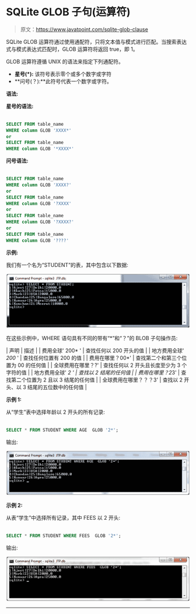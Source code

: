 # SQLite GLOB 子句(运算符)

> 原文：<https://www.javatpoint.com/sqlite-glob-clause>

SQLite GLOB 运算符通过使用通配符，只将文本值与模式进行匹配。当搜索表达式与模式表达式匹配时，GLOB 运算符将返回 true，即 1。

GLOB 运算符遵循 UNIX 的语法来指定下列通配符。

*   **星号(*):** 该符号表示零个或多个数字或字符
*   **问号(？):**此符号代表一个数字或字符。

**语法:**

**星号的语法:**

```sql

SELECT FROM table_name
WHERE column GLOB 'XXXX*'
or 
SELECT FROM table_name
WHERE column GLOB '*XXXX*' 

```

**问号语法:**

```sql

SELECT FROM table_name
WHERE column GLOB 'XXXX?'
or
SELECT FROM table_name
WHERE column GLOB '?XXXX'
or
SELECT FROM table_name
WHERE column GLOB '?XXXX?'
or
SELECT FROM table_name
WHERE column GLOB '????' 

```

**示例:**

我们有一个名为“STUDENT”的表，其中包含以下数据:

![Sqlite Glob clause 1](img/00f0b247e2c1b18eef97955366b4137b.png)

在这些示例中，WHERE 语句具有不同的带有“*”和“？”的 BLOB 子句操作员:

| 声明 | 描述 |
| 费用全球' 200* ' | 查找任何以 200 开头的值 |
| 地方费用全球' *200* ' | 查找任何位置有 200 的值 |
| 费用在哪里？00*' | 查找第二个和第三个位置为 00 的任何值 |
| 全球费用在哪里？?' | 查找任何以 2 开头且长度至少为 3 个字符的值 |
| 地方费用全球' *2 ' | 查找以 2 结尾的任何值 |
| 费用在哪里？2*3' | 查找第二个位置为 2 且以 3 结尾的任何值 |
| 全球费用在哪里？？？3' | 查找以 2 开头、以 3 结尾的五位数中的任何值 |

**示例 1:**

从“学生”表中选择年龄以 2 开头的所有记录:

```sql

SELECT * FROM STUDENT WHERE AGE  GLOB '2*'; 

```

输出:

![Sqlite Glob clause 2](img/e2a9eaafd113d075cbfcbdadf809fb54.png)

**示例 2:**

从表“学生”中选择所有记录，其中 FEES 以 2 开头:

```sql

SELECT * FROM STUDENT WHERE FEES  GLOB '2*'; 

```

输出:

![Sqlite Glob clause 3](img/0171bc4d1b954ecdebb54d8b2e2e7b55.png)

* * *